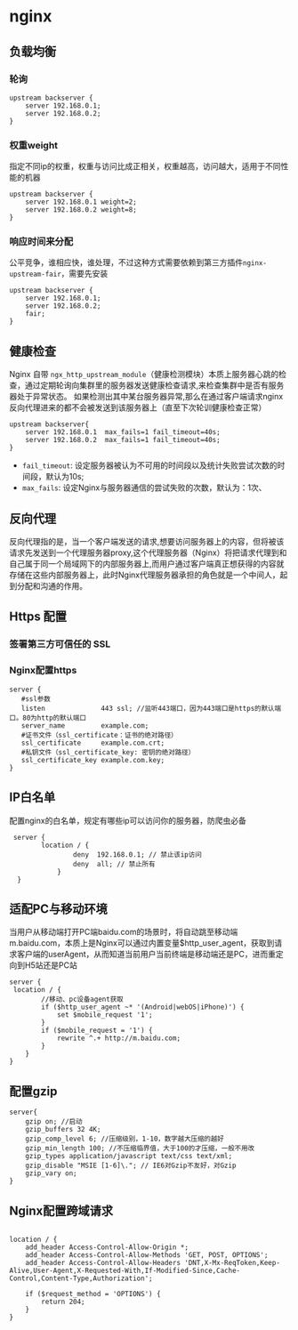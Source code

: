 # nginx

## 负载均衡
### 轮询
```nginx
upstream backserver {
    server 192.168.0.1;
    server 192.168.0.2;
}
```

### 权重weight
指定不同ip的权重，权重与访问比成正相关，权重越高，访问越大，适用于不同性能的机器
```
upstream backserver {
    server 192.168.0.1 weight=2;
    server 192.168.0.2 weight=8;
}
```

### 响应时间来分配
公平竞争，谁相应快，谁处理，不过这种方式需要依赖到第三方插件`nginx-upstream-fair`，需要先安装
```nginx
upstream backserver {
    server 192.168.0.1;
    server 192.168.0.2;
    fair;
}
```

## 健康检查
Nginx 自带 `ngx_http_upstream_module`（健康检测模块）本质上服务器心跳的检查，通过定期轮询向集群里的服务器发送健康检查请求,来检查集群中是否有服务器处于异常状态。
如果检测出其中某台服务器异常,那么在通过客户端请求nginx反向代理进来的都不会被发送到该服务器上（直至下次轮训健康检查正常）
```nginx
upstream backserver{
    server 192.168.0.1  max_fails=1 fail_timeout=40s;
    server 192.168.0.2  max_fails=1 fail_timeout=40s;
}
```
- `fail_timeout`: 设定服务器被认为不可用的时间段以及统计失败尝试次数的时间段，默认为10s;
- `max_fails`: 设定Nginx与服务器通信的尝试失败的次数，默认为：1次、

## 反向代理
反向代理指的是，当一个客户端发送的请求,想要访问服务器上的内容，但将被该请求先发送到一个代理服务器proxy,这个代理服务器（Nginx）将把请求代理到和自己属于同一个局域网下的内部服务器上,而用户通过客户端真正想获得的内容就存储在这些内部服务器上，此时Nginx代理服务器承担的角色就是一个中间人，起到分配和沟通的作用。

## Https 配置
### 签署第三方可信任的 SSL
### Nginx配置https
```nginx
server {
   #ssl参数
   listen              443 ssl; //监听443端口，因为443端口是https的默认端口。80为http的默认端口
   server_name         example.com;
   #证书文件（ssl_certificate：证书的绝对路径）
   ssl_certificate     example.com.crt;
   #私钥文件（ssl_certificate_key: 密钥的绝对路径）
   ssl_certificate_key example.com.key;
}
```

## IP白名单
配置nginx的白名单，规定有哪些ip可以访问你的服务器，防爬虫必备
```nginx
 server {
        location / {
                deny  192.168.0.1; // 禁止该ip访问
                deny  all; // 禁止所有
            }
  }
```

## 适配PC与移动环境
当用户从移动端打开PC端baidu.com的场景时，将自动跳至移动端m.baidu.com，本质上是Nginx可以通过内置变量$http_user_agent，获取到请求客户端的userAgent，从而知道当前用户当前终端是移动端还是PC，进而重定向到H5站还是PC站
```nginx
server {
 location / {
        //移动、pc设备agent获取
        if ($http_user_agent ~* '(Android|webOS|iPhone)') {
            set $mobile_request '1';
        }
        if ($mobile_request = '1') {
            rewrite ^.+ http://m.baidu.com;
        }
    }
}
```

## 配置gzip
```nginx
server{
    gzip on; //启动
    gzip_buffers 32 4K;
    gzip_comp_level 6; //压缩级别，1-10，数字越大压缩的越好
    gzip_min_length 100; //不压缩临界值，大于100的才压缩，一般不用改
    gzip_types application/javascript text/css text/xml;
    gzip_disable "MSIE [1-6]\."; // IE6对Gzip不友好，对Gzip
    gzip_vary on;
}
```

## Nginx配置跨域请求
```nginx

location / {
    add_header Access-Control-Allow-Origin *;
    add_header Access-Control-Allow-Methods 'GET, POST, OPTIONS';
    add_header Access-Control-Allow-Headers 'DNT,X-Mx-ReqToken,Keep-Alive,User-Agent,X-Requested-With,If-Modified-Since,Cache-Control,Content-Type,Authorization';

    if ($request_method = 'OPTIONS') {
        return 204;
    }
}
```